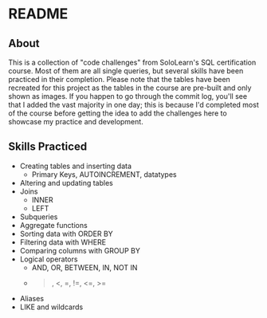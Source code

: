 # README

## About

This is a collection of "code challenges" from SoloLearn's SQL certification course. Most of them are all single queries, but several skills
have been practiced in their completion. Please note that the tables have been recreated for this project as the tables in the course are pre-built and only shown as images. If you happen to go through the commit log, you'll see that I added the vast majority in one day; this is because I'd completed most of the course before getting the idea to add the challenges here to showcase my practice and development. 

## Skills Practiced

- Creating tables and inserting data
   - Primary Keys, AUTOINCREMENT, datatypes
- Altering and updating tables
- Joins
   - INNER
   - LEFT
- Subqueries
- Aggregate functions
- Sorting data with ORDER BY
- Filtering data with WHERE
- Comparing columns with GROUP BY
- Logical operators
   - AND, OR, BETWEEN, IN, NOT IN
   - >, <, =, !=, <=, >=
- Aliases
- LIKE and wildcards

